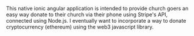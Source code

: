 This native ionic angular application is intended to provide church goers an easy way donate to their church via their phone using Stripe's API, connected using Node.js.
I eventually want to incorporate a way to donate cryptocurrency (ethereum) using the web3 javascript library.